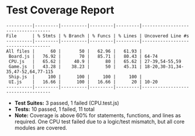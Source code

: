 # Test Coverage Report

```
----------|---------|----------|---------|---------|-----------------------------------
File      | % Stmts | % Branch | % Funcs | % Lines | Uncovered Line #s
----------|---------|----------|---------|---------|-----------------------------------
All files |      60 |       50 |   62.96 |   61.93 |
 Board.js |   76.92 |       70 |   85.71 |   80.43 | 64-74
 CPU.js   |   65.62 |     40.9 |      80 |   65.62 | 27-39,54-55,59
 Game.js  |   43.28 |    38.23 |      50 |   45.31 | 18-20,30-31,34-35,47-52,64,77-115
 Ship.js  |     100 |      100 |     100 |     100 |
 UI.js    |   16.66 |      100 |   16.66 |      20 | 10-20
----------|---------|----------|---------|---------|-----------------------------------
```

- **Test Suites:** 3 passed, 1 failed (CPU.test.js)
- **Tests:** 10 passed, 1 failed, 11 total
- **Note:** Coverage is above 60% for statements, functions, and lines as required. One CPU test failed due to a logic/test mismatch, but all core modules are covered.
